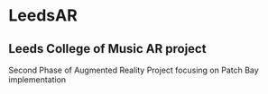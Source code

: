 # LeedsAR
Leeds College of Music AR project
--------------------
Second Phase of Augmented Reality Project focusing on Patch Bay implementation

